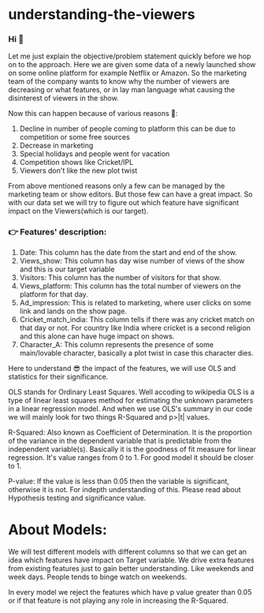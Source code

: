 # understanding-the-viewers

### Hi 👋
Let me just explain the objective/problem statement quickly before we hop on to the approach.
Here we are given some data of a newly launched show on some online platform for example Netflix or Amazon. So the marketing team of the company wants to know why the number of viewers are decreasing or what features, or in lay man language what causing the disinterest of viewers in the show.

Now this can happen because of various reasons 🤔:
  1. Decline in number of people coming to platform this can be due to competition or some free sources
  2. Decrease in marketing
  3. Special holidays and people went for vacation
  4. Competition shows like Cricket/IPL 
  5. Viewers don't like the new plot twist

From above mentioned reasons only a few can be managed by the marketing team or show editors. But those few can have a great impact.
So with our data set we will try to figure out which feature have significant impact on the Viewers(which is our target).

### 👉 Features' description:
  1. Date: This column has the date from the start and end of the show.
  2. Views_show: This column has day wise number of views of the show and this is our target variable 
  3. Visitors:   This column has the number of visitors for that show.
  4. Views_platform: This column has the total number of viewers on the platform for that day.
  5. Ad_impression: This is related to marketing, where user clicks on some link and lands on the show page.
  6. Cricket_match_india: This column tells if there was any cricket match on that day or not. For country like India where cricket is a second religion and this alone can have huge impact on shows.
  7. Character_A: This column represents the presence of some main/lovable character, basically a plot twist in case this character dies.
  
  Here to understand 😎 the impact of the features, we will use OLS and statistics for their significance.
  
  OLS stands for Ordinary Least Squares. Well accoding to wikipedia OLS is a type of linear least squares method for estimating the unknown parameters in a linear regression model.
  And when we use OLS's summary in our code we will mainly look for two things R-Squared and p>|t| values.
  
  R-Squared: Also known as Coefficient of Determination. It is the proportion of the variance in the dependent variable that is predictable from the independent variable(s). Basically it is the goodness of fit measure for linear regression. It's value ranges from 0 to 1. For good model it should be closer to 1.
  
  P-value: If the value is less than 0.05 then the variable is significant, otherwise it is not. For indepth understanding of this. Please read about Hypothesis testing and significance value.
  
# About Models:
We will test different models with different columns so that we can get an idea which features have impact on Target variable.
We drive extra features from existing features just to gain better understanding.
Like weekends and week days. People tends to binge watch on weekends.

In every model we reject the features which have p value greater than 0.05 or if that feature is not playing any role in increasing the R-Squared.




  


